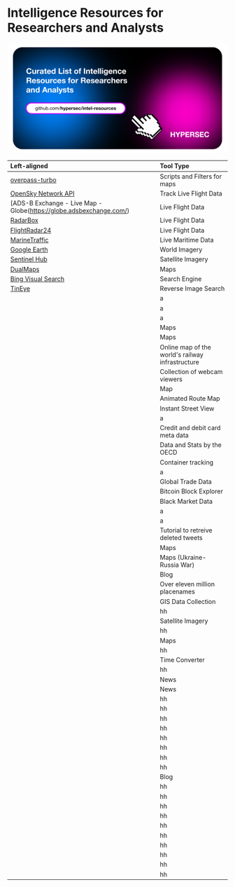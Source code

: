 # Intelligence Resources for Researchers and Analysts

<img src="https://github.com/hypersec/intel-resources/blob/main/GitHubHeader.png">

| Left-aligned | Tool Type|
| :---         | :--- |
| [overpass-turbo](https://overpass-turbo.eu/) | Scripts and Filters for maps|
|[OpenSky Network API](https://openskynetwork.github.io/opensky-api/) | Track Live Flight Data|
|[ADS-B Exchange - Live Map - Globe(https://globe.adsbexchange.com/)| Live Flight Data|
|[RadarBox](https://www.radarbox.com/)|Live Flight Data|
|[FlightRadar24](https://www.flightradar24.com/)|Live Flight Data|
|[MarineTraffic](https://www.marinetraffic.com/)|Live Maritime Data|
|[Google Earth](https://earth.google.com/web/)|World Imagery|
|[Sentinel Hub](https://www.sentinel-hub.com/)|Satellite Imagery|
|[DualMaps](http://www.dualmaps.com/)|Maps|
|[Bing Visual Search](https://www.bing.com/visualsearch/Microsoft/SimilarImages)|Search Engine|
|[TinEye](https://tineye.com/)|Reverse Image Search|
|[](https://map.snapchat.com/)|a|
|[](https://m.broadcastify.com/)|a|
|[](https://www.marinevesseltraffic.com/)|a|
|[](https://www.mapillary.com/)|Maps|
|[](https://maps.me/maps/)|Maps|
|[](https://www.openrailwaymap.org/)|Online map of the world's railway infrastructure|
|[](https://midasearch.org/midasearch-home-page/osint-websites/midasearch-webcam-viewers/)|Collection of webcam viewers|
|[](https://www.openstreetmap.org/)|Map|
|[](http://data.mapchannels.com/routemaps2/routemap200.htm?saddr=17706%20Seattle%20Ferry%20Terminal,%20Seattle,%20WA%2098104,%20USA&daddr=400%20Broad%20St,%20Seattle,%20WA%2098109,%20USA&maptype=2&units=2&z=15&fi=50&fs=1&refresh=3&timeout=300&draggable=0&sw=240&svc=0&svz=2&atw=160&fgc=000000&bgc=CCCCCC&rc=FF0000&rw=3&ro=0.7)|Animated Route Map|
|[](https://www.instantstreetview.com/)|Instant Street View|
|[](https://www.bincodes.com/creditcard-checker/)|a|
|[](https://binlist.net/)|Credit and debit card meta data|
|[](https://data.oecd.org/)|Data and Stats by the OECD|
|[](https://www.track-trace.com/container)|Container tracking|
|[](https://data.worldbank.org/)|a|
|[](https://comtrade.un.org/)|Global Trade Data|
|[](https://www.blockchain.com/explorer)|Bitcoin Block Explorer|
|[](https://havocscope.com/)|Black Market Data|
|[](https://aml-toolbox.medium.com/financial-crimes-osint-tools-companies-b9ebc4ca1ace)|a|
|[](https://e-justice.europa.eu/106/EN/business_registers_in_eu_countries)|a|
|[](https://os2int.com/toolbox/discover-and-extract-deleted-tweets-and-twitter-user-activity-with-twayback/)|Tutorial to retreive deleted tweets|
|[](https://maphub.net/)|Maps|
|[](https://maphub.net/Cen4infoRes/russian-ukraine-monitor)|Maps (Ukraine-Russia War)|
|[](https://www.gfsis.org/blog)|Blog|
|[](http://www.geonames.org/)|Over eleven million placenames|
|[](https://freegisdata.rtwilson.com/)|GIS Data Collection|
|[](https://zoom.earth/)|hh|
|[](https://satellites.pro/)|Satellite Imagery|
|[](https://uk.flightaware.com/live/)|hh|
|[](https://liveuamap.com/)|Maps|
|[](https://www.riskmap.com/)|hh|
|[](https://www.worldtimebuddy.com/)|Time Converter|
|[](https://www.cia.gov/the-world-factbook/countries/)|hh|
|[](https://emm.newsbrief.eu/NewsBrief/clusteredition/en/latest.html)|News|
|[](http://news-explorer.mybluemix.net/)|News|
|[](https://www.newsnow.co.uk/h/World+News)|hh|
|[](https://www.shodan.io/)|hh|
|[](https://www.localizatodo.com/html5/)|hh|
|[](https://perma.cc/)|hh|
|[](http://exif.regex.info/exif.cgi)|hh|
|[](https://tweetdeck.twitter.com/)|hh|
|[](https://twitter.com/search-advanced?lang=en)|hh|
|[](https://share.streamlit.io/mjcruickshank/sarveillance/reorganisation/app/web.py)|hh|
|[](https://www.thecipherbrief.com/)|Blog|
|[]()|hh|
|[]()|hh|
|[]()|hh|
|[]()|hh|
|[]()|hh|
|[]()|hh|
|[]()|hh|
|[]()|hh|
|[]()|hh|
|[]()|hh|

